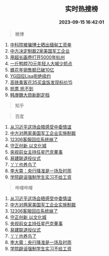 <div align="center"><h2>实时热搜榜</h2><h4>2023-09-15 16:42:01</h4></div>

> 微博  

1. [中科院被骗博士晒出缅甸工资单](https://s.weibo.com/weibo?q=%23%E4%B8%AD%E7%A7%91%E9%99%A2%E8%A2%AB%E9%AA%97%E5%8D%9A%E5%A3%AB%E6%99%92%E5%87%BA%E7%BC%85%E7%94%B8%E5%B7%A5%E8%B5%84%E5%8D%95%23&t=31&band_rank=1&Refer=top)<br />
2. [中方决定制裁2家美国军工企业](https://s.weibo.com/weibo?q=%23%E4%B8%AD%E6%96%B9%E5%86%B3%E5%AE%9A%E5%88%B6%E8%A3%812%E5%AE%B6%E7%BE%8E%E5%9B%BD%E5%86%9B%E5%B7%A5%E4%BC%81%E4%B8%9A%23&t=31&band_rank=2&Refer=top)<br />
3. [用超长画卷打开5000年杭州](https://s.weibo.com/weibo?q=%23%E7%94%A8%E8%B6%85%E9%95%BF%E7%94%BB%E5%8D%B7%E6%89%93%E5%BC%805000%E5%B9%B4%E6%9D%AD%E5%B7%9E%23&t=31&band_rank=3&Refer=top)<br />
4. [一斤鸭脖70元年轻人大喊少抓点](https://s.weibo.com/weibo?q=%23%E4%B8%80%E6%96%A4%E9%B8%AD%E8%84%9670%E5%85%83%E5%B9%B4%E8%BD%BB%E4%BA%BA%E5%A4%A7%E5%96%8A%E5%B0%91%E6%8A%93%E7%82%B9%23&t=31&band_rank=4&Refer=top)<br />
5. [蜂花年销售额已破10亿](https://s.weibo.com/weibo?q=%23%E8%9C%82%E8%8A%B1%E5%B9%B4%E9%94%80%E5%94%AE%E9%A2%9D%E5%B7%B2%E7%A0%B410%E4%BA%BF%23&t=31&band_rank=5&Refer=top)<br />
6. [YG回应Lisa拒绝续约](https://s.weibo.com/weibo?q=%23YG%E5%9B%9E%E5%BA%94Lisa%E6%8B%92%E7%BB%9D%E7%BB%AD%E7%BA%A6%23&t=31&band_rank=6&Refer=top)<br />
7. [高铁乘客花35买盒饭发现标价15](https://s.weibo.com/weibo?q=%23%E9%AB%98%E9%93%81%E4%B9%98%E5%AE%A2%E8%8A%B135%E4%B9%B0%E7%9B%92%E9%A5%AD%E5%8F%91%E7%8E%B0%E6%A0%87%E4%BB%B715%23&t=31&band_rank=7&Refer=top)<br />
8. [抢票 抢不到](https://s.weibo.com/weibo?q=%E6%8A%A2%E7%A5%A8%20%E6%8A%A2%E4%B8%8D%E5%88%B0&t=31&band_rank=8&Refer=top)<br />
9. [韩庚魏大勋新剧定档](https://s.weibo.com/weibo?q=%23%E9%9F%A9%E5%BA%9A%E9%AD%8F%E5%A4%A7%E5%8B%8B%E6%96%B0%E5%89%A7%E5%AE%9A%E6%A1%A3%23&t=31&band_rank=9&Refer=top)<br />

> 知乎  


> 百度  

1. [从习近平这场会晤感受中委情谊](https://www.baidu.com/s?wd=%E4%BB%8E%E4%B9%A0%E8%BF%91%E5%B9%B3%E8%BF%99%E5%9C%BA%E4%BC%9A%E6%99%A4%E6%84%9F%E5%8F%97%E4%B8%AD%E5%A7%94%E6%83%85%E8%B0%8A&sa=fyb_news&rsv_dl=fyb_news)<br />
2. [中方对两家美国军工企业实施制裁](https://www.baidu.com/s?wd=%E4%B8%AD%E6%96%B9%E5%AF%B9%E4%B8%A4%E5%AE%B6%E7%BE%8E%E5%9B%BD%E5%86%9B%E5%B7%A5%E4%BC%81%E4%B8%9A%E5%AE%9E%E6%96%BD%E5%88%B6%E8%A3%81&sa=fyb_news&rsv_dl=fyb_news)<br />
3. [12306客服回应系统崩了](https://www.baidu.com/s?wd=12306%E5%AE%A2%E6%9C%8D%E5%9B%9E%E5%BA%94%E7%B3%BB%E7%BB%9F%E5%B4%A9%E4%BA%86&sa=fyb_news&rsv_dl=fyb_news)<br />
4. [守正创新 以文化城](https://www.baidu.com/s?wd=%E5%AE%88%E6%AD%A3%E5%88%9B%E6%96%B0+%E4%BB%A5%E6%96%87%E5%8C%96%E5%9F%8E&sa=fyb_news&rsv_dl=fyb_news)<br />
5. [央视前女主持任星巴克董事](https://www.baidu.com/s?wd=%E5%A4%AE%E8%A7%86%E5%89%8D%E5%A5%B3%E4%B8%BB%E6%8C%81%E4%BB%BB%E6%98%9F%E5%B7%B4%E5%85%8B%E8%91%A3%E4%BA%8B&sa=fyb_news&rsv_dl=fyb_news)<br />
6. [易建联退役仪式](https://www.baidu.com/s?wd=%E6%98%93%E5%BB%BA%E8%81%94%E9%80%80%E5%BD%B9%E4%BB%AA%E5%BC%8F&sa=fyb_news&rsv_dl=fyb_news)<br />
7. [丫丫也养鸟了](https://www.baidu.com/s?wd=%E4%B8%AB%E4%B8%AB%E4%B9%9F%E5%85%BB%E9%B8%9F%E4%BA%86&sa=fyb_news&rsv_dl=fyb_news)<br />
8. [李大霄：央行降准是一场及时雨](https://www.baidu.com/s?wd=%E6%9D%8E%E5%A4%A7%E9%9C%84%EF%BC%9A%E5%A4%AE%E8%A1%8C%E9%99%8D%E5%87%86%E6%98%AF%E4%B8%80%E5%9C%BA%E5%8F%8A%E6%97%B6%E9%9B%A8&sa=fyb_news&rsv_dl=fyb_news)<br />
9. [学院辟谣强制学生实习不给工资](https://www.baidu.com/s?wd=%E5%AD%A6%E9%99%A2%E8%BE%9F%E8%B0%A3%E5%BC%BA%E5%88%B6%E5%AD%A6%E7%94%9F%E5%AE%9E%E4%B9%A0%E4%B8%8D%E7%BB%99%E5%B7%A5%E8%B5%84&sa=fyb_news&rsv_dl=fyb_news)<br />

> 哔哩哔哩  

1. [从习近平这场会晤感受中委情谊](https://www.baidu.com/s?wd=%E4%BB%8E%E4%B9%A0%E8%BF%91%E5%B9%B3%E8%BF%99%E5%9C%BA%E4%BC%9A%E6%99%A4%E6%84%9F%E5%8F%97%E4%B8%AD%E5%A7%94%E6%83%85%E8%B0%8A&sa=fyb_news&rsv_dl=fyb_news)<br />
2. [中方对两家美国军工企业实施制裁](https://www.baidu.com/s?wd=%E4%B8%AD%E6%96%B9%E5%AF%B9%E4%B8%A4%E5%AE%B6%E7%BE%8E%E5%9B%BD%E5%86%9B%E5%B7%A5%E4%BC%81%E4%B8%9A%E5%AE%9E%E6%96%BD%E5%88%B6%E8%A3%81&sa=fyb_news&rsv_dl=fyb_news)<br />
3. [12306客服回应系统崩了](https://www.baidu.com/s?wd=12306%E5%AE%A2%E6%9C%8D%E5%9B%9E%E5%BA%94%E7%B3%BB%E7%BB%9F%E5%B4%A9%E4%BA%86&sa=fyb_news&rsv_dl=fyb_news)<br />
4. [守正创新 以文化城](https://www.baidu.com/s?wd=%E5%AE%88%E6%AD%A3%E5%88%9B%E6%96%B0+%E4%BB%A5%E6%96%87%E5%8C%96%E5%9F%8E&sa=fyb_news&rsv_dl=fyb_news)<br />
5. [央视前女主持任星巴克董事](https://www.baidu.com/s?wd=%E5%A4%AE%E8%A7%86%E5%89%8D%E5%A5%B3%E4%B8%BB%E6%8C%81%E4%BB%BB%E6%98%9F%E5%B7%B4%E5%85%8B%E8%91%A3%E4%BA%8B&sa=fyb_news&rsv_dl=fyb_news)<br />
6. [易建联退役仪式](https://www.baidu.com/s?wd=%E6%98%93%E5%BB%BA%E8%81%94%E9%80%80%E5%BD%B9%E4%BB%AA%E5%BC%8F&sa=fyb_news&rsv_dl=fyb_news)<br />
7. [丫丫也养鸟了](https://www.baidu.com/s?wd=%E4%B8%AB%E4%B8%AB%E4%B9%9F%E5%85%BB%E9%B8%9F%E4%BA%86&sa=fyb_news&rsv_dl=fyb_news)<br />
8. [李大霄：央行降准是一场及时雨](https://www.baidu.com/s?wd=%E6%9D%8E%E5%A4%A7%E9%9C%84%EF%BC%9A%E5%A4%AE%E8%A1%8C%E9%99%8D%E5%87%86%E6%98%AF%E4%B8%80%E5%9C%BA%E5%8F%8A%E6%97%B6%E9%9B%A8&sa=fyb_news&rsv_dl=fyb_news)<br />
9. [学院辟谣强制学生实习不给工资](https://www.baidu.com/s?wd=%E5%AD%A6%E9%99%A2%E8%BE%9F%E8%B0%A3%E5%BC%BA%E5%88%B6%E5%AD%A6%E7%94%9F%E5%AE%9E%E4%B9%A0%E4%B8%8D%E7%BB%99%E5%B7%A5%E8%B5%84&sa=fyb_news&rsv_dl=fyb_news)<br />
